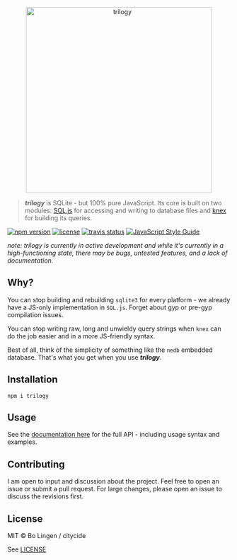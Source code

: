 <p align="center">
  <img src="https://rawgit.com/citycide/trilogy/master/media/logo.svg" width="420" alt="trilogy">
</p>

> ***trilogy*** is SQLite - but 100% pure JavaScript. Its core is built on two modules: [SQL.js][sqljs] for accessing and writing to database files and [knex][knex] for building its queries.

[![npm version](https://img.shields.io/npm/v/trilogy.svg?maxAge=2592000?style=flat-square)](https://www.npmjs.com/package/trilogy)
[![license](https://img.shields.io/npm/l/trilogy.svg?style=flat-square)](LICENSE)
[![travis status](https://img.shields.io/travis/citycide/trilogy.svg?style=flat-square)](https://travis-ci.org/citycide/trilogy)
[![JavaScript Style Guide](https://img.shields.io/badge/code%20style-standard-brightgreen.svg?style=flat-square)](http://standardjs.com/)

[sqljs]: https://github.com/kripken/sql.js
[knex]: https://github.com/tgriesser/knex

*note: trilogy is currently in active development and while it's currently in a high-functioning state, there may be bugs, untested features, and a lack of documentation.*

## Why?

You can stop building and rebuilding `sqlite3` for every platform - we already have a JS-only implementation in `SQL.js`. Forget about gyp or pre-gyp compilation issues.

You can stop writing raw, long and unwieldy query strings when `knex` can do the job easier and in a more JS-friendly syntax.

Best of all, think of the simplicity of something like the `nedb` embedded database. That's what you get when you use ***trilogy***.

## Installation

`npm i trilogy`

## Usage

See the [documentation here](https://citycide.github.io/trilogy/) for the full API - including usage syntax and examples.

## Contributing

I am open to input and discussion about the project. Feel free to open an issue or submit a pull request. For large changes, please open an issue to discuss the revisions first.

## License

MIT © Bo Lingen / citycide

See [LICENSE](LICENSE)
